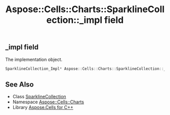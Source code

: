 ﻿---
title: Aspose::Cells::Charts::SparklineCollection::_impl field
linktitle: _impl
second_title: Aspose.Cells for C++ API Reference
description: 'Aspose::Cells::Charts::SparklineCollection::_impl field. The implementation object in C++.'
type: docs
weight: 1000
url: /cpp/aspose.cells.charts/sparklinecollection/_impl/
---
## _impl field


The implementation object.

```cpp
SparklineCollection_Impl* Aspose::Cells::Charts::SparklineCollection::_impl
```

## See Also

* Class [SparklineCollection](../)
* Namespace [Aspose::Cells::Charts](../../)
* Library [Aspose.Cells for C++](../../../)
